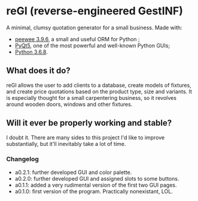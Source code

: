 # reGI (reverse-engineered GestINF)
A minimal, clumsy quotation generator for a small business.
Made with:
- [peewee 3.9.6](http://docs.peewee-orm.com/en/latest/index.html), a small and useful ORM for Python ;
- [PyQt5](https://pypi.org/project/PyQt5/), one of the most powerful and well-known Python GUIs;
- [Python 3.6.8](https://www.python.org/downloads/release/python-368/).

## What does it do?
reGI allows the user to add clients to a database, create models of fixtures, and create price quotations based on the product type, size and variants. It is especially thought for a small carpentering business, so it revolves around wooden doors, windows and other fixtures.

## Will it ever be properly working and stable?
I doubt it. There are many sides to this project I'd like to improve substantially, but it'll inevitably take a lot of time.


### Changelog
- a0.2.1: further developed GUI and color palette.
- a0.2.0: further developed GUI and assigned slots to some buttons.
- a0.1.1: added a very rudimental version of the first two GUI pages.
- a0.1.0: first version of the program. Practically nonexistant, LOL.
